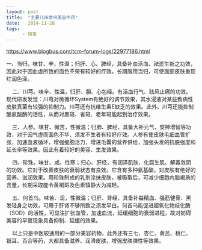 ```yaml
---
layout: post
title:  "主要几味常用美容中药"
date:   2014-11-28
tags:
      - 随笔
---
```



https://www.blogbus.com/tcm-forum-logs/22977186.html



一、当归。味甘、辛，性温；归肝、心、脾经，具备补血活血、祛淤生新之功效，因此对于因血虚所致的面色不荣有较好的疗效。长期服用当归，可使面部皮肤重现红润色泽。

   
二、川芎。味辛、性温，归肝、胆、心包经。有活血行气、祛风止痛的功效。现代研发发觉：川芎对微循环System有绝好的调节效果，其水浸液对某些致病性皮肤真菌有较强的抑制力。川芎还有抗维生素E缺乏的效果。此外，川芎还能抑制酪氨酸酶的活性，从而对黑斑、雀斑、老年斑能起到治疗效果。

   
三、人参。味甘、微苦，性微温；归肺、脾经，具备大补元气、安神增智等功效，对于因气虚而面色不华、须发不生者有较好疗效。人参有使皮肤毛细血管扩张，加速血液循环，增强细胞活力，增进毛囊的营养供给，加强头发的抗脱强度和延长率等效果。因此有着较好的美容、生发效果。

   
四、珍珠。味甘、咸、性寒；归心、肝经，有润泽肌肤、化腐生肌、解毒敛阴的功效。它对于改善皮肤的衰弱状态有良效。它含有多种氨基酸，对皮肤有绝好的营养、滋润效果。用珍珠制成的乳剂涂抹皮肤，被吸取后，可减少细胞内脂褐质的含量，长期采取能令黄褐斑及色素镇静大为减轻。

   
五、何首乌。味苦、涩，性微温；归肝、肾经，具备补益精血、强筋健骨、黑发轻身之功效，可用于肝肾不够所致之须发早白。何首乌能促进超氧化物歧化酶（SOD）的活性，可显注扩张血管，加速血流，延缓细胞的衰弱进程，故对妨碍美容的早衰现象具备抑制、延缓的效果。

   
以上只是中医较通用的一部分美容药物，此外还有三七、杏仁、黄芪、桃仁、银耳、百合等药，大都具备滋养、润滑皮肤、增强皮肤弹性等效果。



